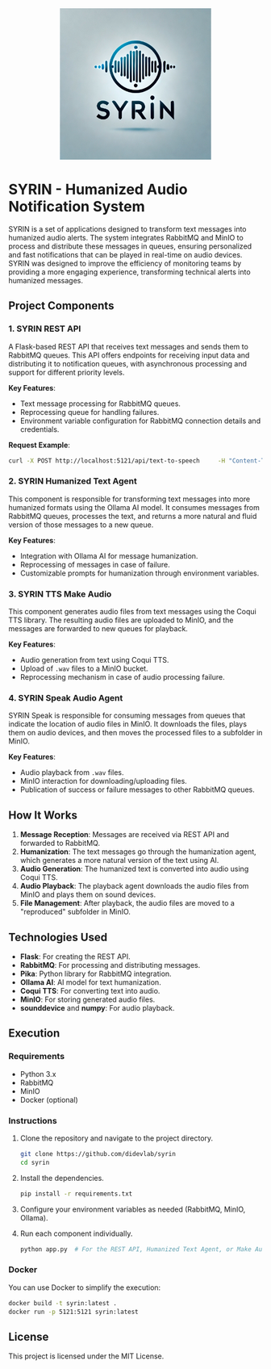 
<div align="center">
  <img src="./Syrin.png" alt="SYRIN Logo" width="300"/>
</div>


# SYRIN - Humanized Audio Notification System

SYRIN is a set of applications designed to transform text messages into humanized audio alerts. The system integrates RabbitMQ and MinIO to process and distribute these messages in queues, ensuring personalized and fast notifications that can be played in real-time on audio devices. SYRIN was designed to improve the efficiency of monitoring teams by providing a more engaging experience, transforming technical alerts into humanized messages.

## Project Components

### 1. SYRIN REST API

A Flask-based REST API that receives text messages and sends them to RabbitMQ queues. This API offers endpoints for receiving input data and distributing it to notification queues, with asynchronous processing and support for different priority levels.

**Key Features**:
- Text message processing for RabbitMQ queues.
- Reprocessing queue for handling failures.
- Environment variable configuration for RabbitMQ connection details and credentials.

**Request Example**:
```bash
curl -X POST http://localhost:5121/api/text-to-speech     -H "Content-Type: application/json"     -d '{"text": "This is a warning message."}'
```

### 2. SYRIN Humanized Text Agent

This component is responsible for transforming text messages into more humanized formats using the Ollama AI model. It consumes messages from RabbitMQ queues, processes the text, and returns a more natural and fluid version of those messages to a new queue.

**Key Features**:
- Integration with Ollama AI for message humanization.
- Reprocessing of messages in case of failure.
- Customizable prompts for humanization through environment variables.

### 3. SYRIN TTS Make Audio

This component generates audio files from text messages using the Coqui TTS library. The resulting audio files are uploaded to MinIO, and the messages are forwarded to new queues for playback.

**Key Features**:
- Audio generation from text using Coqui TTS.
- Upload of `.wav` files to a MinIO bucket.
- Reprocessing mechanism in case of audio processing failure.

### 4. SYRIN Speak Audio Agent

SYRIN Speak is responsible for consuming messages from queues that indicate the location of audio files in MinIO. It downloads the files, plays them on audio devices, and then moves the processed files to a subfolder in MinIO.

**Key Features**:
- Audio playback from `.wav` files.
- MinIO interaction for downloading/uploading files.
- Publication of success or failure messages to other RabbitMQ queues.

## How It Works

1. **Message Reception**: Messages are received via REST API and forwarded to RabbitMQ.
2. **Humanization**: The text messages go through the humanization agent, which generates a more natural version of the text using AI.
3. **Audio Generation**: The humanized text is converted into audio using Coqui TTS.
4. **Audio Playback**: The playback agent downloads the audio files from MinIO and plays them on sound devices.
5. **File Management**: After playback, the audio files are moved to a "reproduced" subfolder in MinIO.

## Technologies Used

- **Flask**: For creating the REST API.
- **RabbitMQ**: For processing and distributing messages.
- **Pika**: Python library for RabbitMQ integration.
- **Ollama AI**: AI model for text humanization.
- **Coqui TTS**: For converting text into audio.
- **MinIO**: For storing generated audio files.
- **sounddevice** and **numpy**: For audio playback.

## Execution

### Requirements

- Python 3.x
- RabbitMQ
- MinIO
- Docker (optional)

### Instructions

1. Clone the repository and navigate to the project directory.
   ```bash
   git clone https://github.com/didevlab/syrin
   cd syrin
   ```

2. Install the dependencies.
   ```bash
   pip install -r requirements.txt
   ```

3. Configure your environment variables as needed (RabbitMQ, MinIO, Ollama).

4. Run each component individually.
   ```bash
   python app.py  # For the REST API, Humanized Text Agent, or Make Audio Agent
   ```

### Docker

You can use Docker to simplify the execution:
```bash
docker build -t syrin:latest .
docker run -p 5121:5121 syrin:latest
```

## License

This project is licensed under the MIT License.
